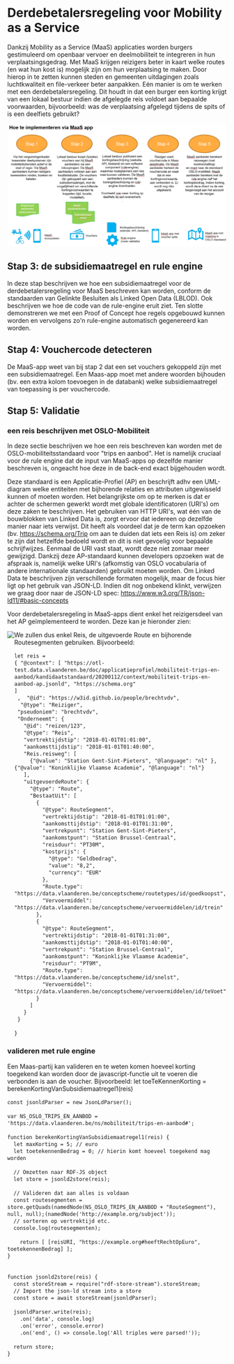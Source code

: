 # Derdebetalersregeling voor Mobility as a Service

Dankzij Mobility as a Service (MaaS) applicaties worden burgers gestimuleerd om openbaar vervoer en deelmobiliteit te integreren in hun verplaatsingsgedrag. Met MaaS krijgen reizigers beter in kaart welke routes (en wat hun kost is) mogelijk zijn om hun verplaatsing te maken. Door hierop in te zetten kunnen steden en gemeenten uitdagingen zoals luchtkwaliteit en file-verkeer beter aanpakken. Eén manier is om te werken met een derdebetalersregeling. Dit houdt in dat een burger een korting krijgt van een lokaal bestuur indien de afgelegde reis voldoet aan bepaalde voorwaarden, bijvoorbeeld: was de verplaatsing afgelegd tijdens de spits of is een deelfiets gebruikt?

![Overview](modi-overzicht.PNG)

## Stap 3: de subsidiemaatregel en rule engine

In deze stap beschrijven we hoe een subsidiemaatregel voor de derdebetalersregeling voor MaaS beschreven kan worden, conform de standaarden van Gelinkte Besluiten als Linked Open Data (LBLOD). Ook beschrijven we hoe de code van de rule-engine eruit ziet.
Ten slotte demonstreren we met een Proof of Concept hoe regels opgebouwd kunnen worden en vervolgens zo'n rule-engine automatisch gegenereerd kan worden.

## Stap 4: Vouchercode detecteren

De MaaS-app weet van bij stap 2 dat een set vouchers gekoppeld zijn met een subsidiemaatregel.
Een Maas-app moet met andere woorden bijhouden (bv. een extra kolom toevoegen in de databank) welke subsidiemaatregel van toepassing is per vouchercode.

## Stap 5: Validatie

### een reis beschrijven met OSLO-Mobiliteit

In deze sectie beschrijven we hoe een reis beschreven kan worden met de OSLO-mobiliteitsstandaard voor "trips en aanbod". Het is namelijk cruciaal voor de rule engine dat de input van MaaS-apps op dezelfde manier beschreven is, ongeacht hoe deze in de back-end exact bijgehouden wordt.

Deze standaard is een Applicatie-Profiel (AP) en beschrijft adhv een UML-diagram welke entiteiten met bijhorende relaties en attributen uitgewisseld kunnen of moeten worden. Het belangrijkste om op te merken is dat er achter de schermen gewerkt wordt met globale identificatoren (URI's) om deze zaken te beschrijven. Het gebruiken van HTTP URI's, wat één van de bouwblokken van Linked Data is, zorgt ervoor dat iedereen op dezelfde manier naar iets verwijst. Dit heeft als voordeel dat je de term kan opzoeken (bv. https://schema.org/Trip om aan te duiden dat iets een Reis is) om zeker te zijn dat hetzelfde bedoeld wordt en dit is niet gevoelig voor bepaalde schrijfwijzes. Eenmaal de URI vast staat, wordt deze niet zomaar meer gewijzigd. Dankzij deze AP-standaard kunnen developers opzoeken wat de afspraak is, namelijk welke URI's (afkomstig van OSLO vocabularia of andere internationale standaarden) gebruikt moeten worden. Om Linked Data te beschrijven zijn verschillende formaten mogelijk, maar de focus hier ligt op het gebruik van JSON-LD. Indien dit nog onbekend klinkt, verwijzen we graag door naar de JSON-LD spec: https://www.w3.org/TR/json-ld11/#basic-concepts 

Voor derdebetalersregeling in MaaS-apps dient enkel het reizigersdeel van het AP geïmplementeerd te worden. Deze kan je hieronder zien:

<a href="https://github.com/brechtvdv/third_party_payment_maas/blob/master/oslo-reis.PNG"><img src="https://github.com/brechtvdv/third_party_payment_maas/blob/master/oslo-reis.PNG" align="left" height="500" width="auto" ></a>

We zullen dus enkel Reis, de uitgevoerde Route en bijhorende Routesegmenten gebruiken.
Bijvoorbeeld:
```
let reis = 
{ "@context": [ "https://otl-test.data.vlaanderen.be/doc/applicatieprofiel/mobiliteit-trips-en-aanbod/kandidaatstandaard/20200112/context/mobiliteit-trips-en-aanbod-ap.jsonld", "https://schema.org"
]
 ,  "@id": "https://w3id.github.io/people/brechtvdv",
  "@type": "Reiziger",
 "pseudoniem": "brechtvdv",
 "Onderneemt": {
   "@id": "reizen/123",
   "@type": "Reis",
   "vertrektijdstip": "2018-01-01T01:01:00",
   "aankomsttijdstip": "2018-01-01T01:40:00",
   "Reis.reisweg": [
     {"@value": "Station Gent-Sint-Pieters", "@language": "nl" }, {"@value": "Koninklijke Vlaamse Academie", "@language": "nl"}
   ],
   "uitgevoerdeRoute": {
     "@type": "Route",
     "BestaatUit": [
       {
         "@type": RouteSegment",
         "vertrektijdstip": "2018-01-01T01:01:00",
         "aankomsttijdstip": "2018-01-01T01:31:00",
         "vertrekpunt": "Station Gent-Sint-Pieters",
         "aankomstpunt": "Station Brussel-Centraal",
         "reisduur": "PT30M",
         "kostprijs": {
           "@type": "Geldbedrag",
           "value": "8,2",
           "currency": "EUR"
         },
         "Route.type": "https://data.vlaanderen.be/conceptscheme/routetypes/id/goedkoopst",
         "Vervoermiddel": "https://data.vlaanderen.be/conceptscheme/vervoermiddelen/id/trein"
       },
       {
         "@type": RouteSegment",
         "vertrektijdstip": "2018-01-01T01:31:00",
         "aankomsttijdstip": "2018-01-01T01:40:00",
         "vertrekpunt": "Station Brussel-Centraal",
         "aankomstpunt": "Koninklijke Vlaamse Academie",
         "reisduur": "PT9M",
         "Route.type": "https://data.vlaanderen.be/conceptscheme/id/snelst",
         "Vervoermiddel": "https://data.vlaanderen.be/conceptscheme/vervoermiddelen/id/teVoet"
       }
     ]
   }
 }
 
}
```

### valideren met rule engine

Een Maas-partij kan valideren en te weten komen hoeveel korting toegekend kan worden door de javascript-functie uit te voeren die verbonden is aan de voucher.
Bijvoorbeeld: let toeTeKennenKorting = berekenKortingVanSubsidiemaatregel1(reis)

```
const jsonldParser = new JsonLdParser();

var NS_OSLO_TRIPS_EN_AANBOD = 'https://data.vlaanderen.be/ns/mobiliteit/trips-en-aanbod#';

function berekenKortingVanSubsidiemaatregel1(reis) {
  let maxKorting = 5; // euro
  let toetekennenBedrag = 0; // hierin komt hoeveel toegekend mag worden
  
  // Omzetten naar RDF-JS object
  let store = jsonld2store(reis);
  
  // Valideren dat aan alles is voldaan
  const routesegmenten = store.getQuads(namedNode(NS_OSLO_TRIPS_EN_AANBOD + "RouteSegment"), null, null);(namedNode('http://example.org/subject'));
  // sorteren op vertrektijd etc. 
  console.log(routesegmenten);
  
	return [ [reisURI, "https://example.org#heeftRechtOpEuro", toetekennenBedrag] ]; 
}


function jsonld2store(reis) {
  const storeStream = require("rdf-store-stream").storeStream;
  // Import the json-ld stream into a store
  const store = await storeStream(jsonldParser);

  jsonldParser.write(reis);
    .on('data', console.log)
    .on('error', console.error)
    .on('end', () => console.log('All triples were parsed!'));
    
  return store;
}
```

